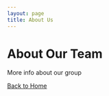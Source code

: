 ```yaml
---
layout: page
title: About Us
---
```

# About Our Team
More info about our group

[Back to Home](index.md)
